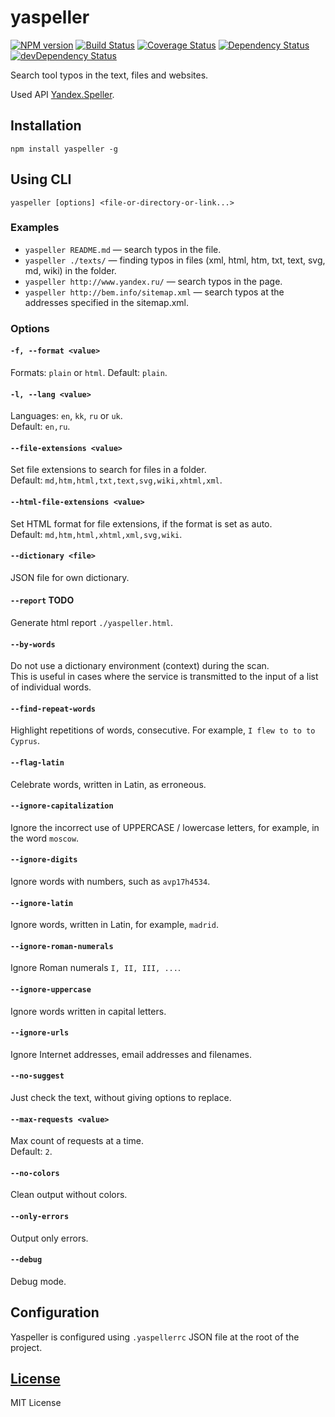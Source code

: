 yaspeller
=========
[![NPM version](https://img.shields.io/npm/v/yaspeller.svg)](https://www.npmjs.com/package/yaspeller)
[![Build Status](https://img.shields.io/travis/hcodes/yaspeller.svg)](https://travis-ci.org/hcodes/yaspeller)
[![Coverage Status](https://img.shields.io/coveralls/hcodes/yaspeller.svg)](https://coveralls.io/r/hcodes/yaspeller)
[![Dependency Status](https://img.shields.io/david/hcodes/yaspeller.svg)](https://david-dm.org/hcodes/yaspeller)
[![devDependency Status](https://img.shields.io/david/dev/hcodes/yaspeller.svg)](https://david-dm.org/hcodes/yaspeller#info=devDependencies)

Search tool typos in the text, files and websites.

Used API [Yandex.Speller](https://tech.yandex.ru/speller/doc/dg/concepts/About-docpage/).
 
## Installation
`npm install yaspeller -g`

## Using CLI
`yaspeller [options] <file-or-directory-or-link...>`

### Examples
+ `yaspeller README.md` — search typos in the file.
+ `yaspeller ./texts/` — finding typos in files (xml, html, htm, txt, text, svg, md, wiki) in the folder.
+ `yaspeller http://www.yandex.ru/` — search typos in the page.
+ `yaspeller http://bem.info/sitemap.xml` — search typos at the addresses specified in the sitemap.xml.

### Options

#### `-f, --format <value>`
Formats: `plain` or `html`.
Default: `plain`.

#### `-l, --lang <value>`
Languages: `en`, `kk`, `ru` or `uk`.<br/>
Default: `en,ru`.

#### `--file-extensions <value>`
Set file extensions to search for files in a folder.<br/>
Default: `md,htm,html,txt,text,svg,wiki,xhtml,xml`.

#### `--html-file-extensions <value>`
Set HTML format for file extensions, if the format is set as auto.<br/>
Default: `md,htm,html,xhtml,xml,svg,wiki`.

#### `--dictionary <file>`
JSON file for own dictionary.

#### `--report` TODO
Generate html report `./yaspeller.html`.

#### `--by-words`
Do not use a dictionary environment (context) during the scan.<br/>
This is useful in cases where the service is transmitted to the input of a list of individual words.

#### `--find-repeat-words`
Highlight repetitions of words, consecutive. For example, `I flew to to to Cyprus`.

#### `--flag-latin`
Celebrate words, written in Latin, as erroneous.

#### `--ignore-capitalization`
Ignore the incorrect use of UPPERCASE / lowercase letters, for example, in the word `moscow`.

#### `--ignore-digits`
Ignore words with numbers, such as `avp17h4534`.

#### `--ignore-latin`
Ignore words, written in Latin, for example, `madrid`.

#### `--ignore-roman-numerals`
Ignore Roman numerals `I, II, III, ...`.

#### `--ignore-uppercase`
Ignore words written in capital letters.

#### `--ignore-urls`
Ignore Internet addresses, email addresses and filenames.

#### `--no-suggest`
Just check the text, without giving options to replace.

#### `--max-requests <value>`
Max count of requests at a time.<br/>
Default: `2`.

#### `--no-colors`
Clean output without colors.

#### `--only-errors`
Output only errors.

#### `--debug`
Debug mode.

## Configuration
Yaspeller is configured using `.yaspellerrc` JSON file at the root of the project.

## [License](./LICENSE.md)
MIT License
